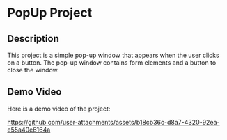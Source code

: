 # PopUp Project

## Description
This project is a simple pop-up window that appears when the user clicks on a button. The pop-up window contains form elements and a button to close the window.

## Demo Video
Here is a demo video of the project:



https://github.com/user-attachments/assets/b18cb36c-d8a7-4320-92ea-e55a40e6164a




